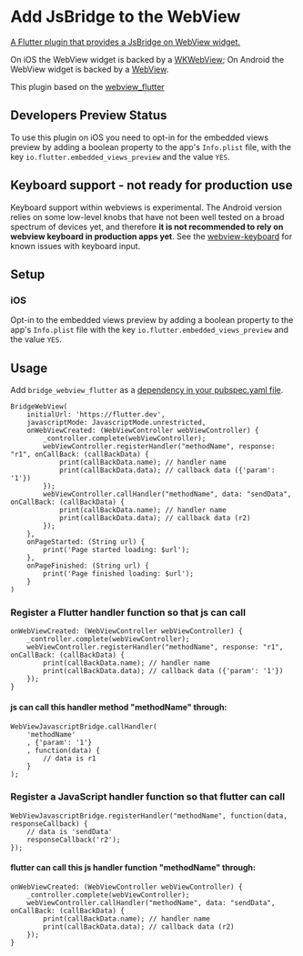 # Add JsBridge to the WebView

[A Flutter plugin that provides a JsBridge on WebView widget.](https://pub.dev/packages/bridge_webview_flutter)

On iOS the WebView widget is backed by a [WKWebView](https://developer.apple.com/documentation/webkit/wkwebview);
On Android the WebView widget is backed by a [WebView](https://developer.android.com/reference/android/webkit/WebView).

This plugin based on the [webview_flutter](https://pub.dev/packages/webview_flutter)

## Developers Preview Status

To use this plugin on iOS you need to opt-in for the embedded views preview by
adding a boolean property to the app's `Info.plist` file, with the key `io.flutter.embedded_views_preview`
and the value `YES`.

## Keyboard support - not ready for production use
Keyboard support within webviews is experimental. The Android version relies on some low-level knobs that have not been well tested
on a broad spectrum of devices yet, and therefore **it is not recommended to rely on webview keyboard in production apps yet**.
See the [webview-keyboard](https://github.com/flutter/flutter/issues?q=is%3Aopen+is%3Aissue+label%3A%22p%3A+webview-keyboard%22) for known issues with keyboard input.

## Setup

### iOS
Opt-in to the embedded views preview by adding a boolean property to the app's `Info.plist` file
with the key `io.flutter.embedded_views_preview` and the value `YES`.

## Usage
Add `bridge_webview_flutter` as a [dependency in your pubspec.yaml file](https://flutter.io/platform-plugins/).

```
BridgeWebView(
    initialUrl: 'https://flutter.dev',
    javascriptMode: JavascriptMode.unrestricted,
    onWebViewCreated: (WebViewController webViewController) {
        _controller.complete(webViewController);
        webViewController.registerHandler("methodName", response: "r1", onCallBack: (callBackData) {
            print(callBackData.name); // handler name
            print(callBackData.data); // callback data ({'param': '1'})
        });
        webViewController.callHandler("methodName", data: "sendData", onCallBack: (callBackData) {
            print(callBackData.name); // handler name
            print(callBackData.data); // callback data (r2)
        });
    },
    onPageStarted: (String url) {
        print('Page started loading: $url');
    },
    onPageFinished: (String url) {
        print('Page finished loading: $url');
    }
)
```

### Register a Flutter handler function so that js can call
```
onWebViewCreated: (WebViewController webViewController) {
    _controller.complete(webViewController);
    webViewController.registerHandler("methodName", response: "r1", onCallBack: (callBackData) {
        print(callBackData.name); // handler name
        print(callBackData.data); // callback data ({'param': '1'})
    });
}
```
#### js can call this handler method "methodName" through:
```
WebViewJavascriptBridge.callHandler(
    'methodName'
    , {'param': '1'}
    , function(data) {
        // data is r1
    }
);
```

### Register a JavaScript handler function so that flutter can call
```
WebViewJavascriptBridge.registerHandler("methodName", function(data, responseCallback) {
    // data is 'sendData'
    responseCallback('r2');
});
```
#### flutter can call this js handler function "methodName" through:
```
onWebViewCreated: (WebViewController webViewController) {
    _controller.complete(webViewController);
    webViewController.callHandler("methodName", data: "sendData", onCallBack: (callBackData) {
        print(callBackData.name); // handler name
        print(callBackData.data); // callback data (r2)
    });
}
```
